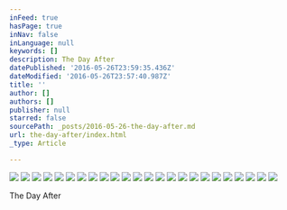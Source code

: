 ```yaml
---
inFeed: true
hasPage: true
inNav: false
inLanguage: null
keywords: []
description: The Day After
datePublished: '2016-05-26T23:59:35.436Z'
dateModified: '2016-05-26T23:57:40.987Z'
title: ''
author: []
authors: []
publisher: null
starred: false
sourcePath: _posts/2016-05-26-the-day-after.md
url: the-day-after/index.html
_type: Article

---
```

![](https://the-grid-user-content.s3-us-west-2.amazonaws.com/2ace6b85-9ac6-4cd4-b39e-3b1e61f9eed2.jpg)
![](https://the-grid-user-content.s3-us-west-2.amazonaws.com/22acc918-d686-4335-a741-24662bb5f141.jpg)
![](https://the-grid-user-content.s3-us-west-2.amazonaws.com/773a1465-5474-4e93-b14c-5a669a5f74be.jpg)
![](https://the-grid-user-content.s3-us-west-2.amazonaws.com/05dba309-bae9-4e02-9d51-0f166a0e9b35.jpg)
![](https://the-grid-user-content.s3-us-west-2.amazonaws.com/102fd2d4-2436-4040-a2c3-7cd17f140466.jpg)
![](https://the-grid-user-content.s3-us-west-2.amazonaws.com/59a2b202-d7fe-4999-bb08-98d941b82a21.jpg)
![](https://the-grid-user-content.s3-us-west-2.amazonaws.com/8dfb2f55-ea8d-4e59-8906-c743952054ad.jpg)
![](https://the-grid-user-content.s3-us-west-2.amazonaws.com/675f146f-1ed0-4d6c-aad2-516eb5193016.jpg)
![](https://the-grid-user-content.s3-us-west-2.amazonaws.com/66653de5-ad5e-4a22-b2d2-865ead44cf7a.jpg)
![](https://the-grid-user-content.s3-us-west-2.amazonaws.com/a4bd8238-57ce-4807-8522-c8bac7a7f3b9.jpg)
![](https://the-grid-user-content.s3-us-west-2.amazonaws.com/fb2314c3-eedb-49e8-b950-2e257f7fe197.jpg)
![](https://the-grid-user-content.s3-us-west-2.amazonaws.com/b95678c3-f2a6-41b1-8848-8441ef026724.jpg)
![](https://the-grid-user-content.s3-us-west-2.amazonaws.com/56a60e9e-5ce0-44f5-96ab-88b3f7c28131.jpg)
![](https://the-grid-user-content.s3-us-west-2.amazonaws.com/d74cf2ac-3d2c-4da3-90c5-078b55021e4f.jpg)
![](https://the-grid-user-content.s3-us-west-2.amazonaws.com/9b07cc34-1dfa-446d-b1ae-639ad5608a3b.jpg)
![](https://the-grid-user-content.s3-us-west-2.amazonaws.com/f8d7dd72-918d-4dc7-95c6-45077364b25a.jpg)
![](https://the-grid-user-content.s3-us-west-2.amazonaws.com/513f2477-6ee8-44d5-8311-c9987f57f8cd.jpg)
![](https://the-grid-user-content.s3-us-west-2.amazonaws.com/24bc5ce0-45d6-4580-a29e-9c3500f0140a.jpg)
![](https://the-grid-user-content.s3-us-west-2.amazonaws.com/4ac2dd40-6f99-4ed2-ad80-d0fbc984fe23.jpg)
![](https://the-grid-user-content.s3-us-west-2.amazonaws.com/66d36db4-0c8c-49c9-aabf-6085836b3c3d.jpg)
![](https://the-grid-user-content.s3-us-west-2.amazonaws.com/fbe26ff6-8b44-4aa8-9510-c292ef1f9792.jpg)
![](https://the-grid-user-content.s3-us-west-2.amazonaws.com/257e2cda-3d6f-4b6e-90c5-a983f6541030.jpg)
![](https://the-grid-user-content.s3-us-west-2.amazonaws.com/930f20e1-1253-46ae-b232-7245d0621f35.jpg)
![](https://the-grid-user-content.s3-us-west-2.amazonaws.com/ff00c9b6-5f01-4a3e-b211-5d1dfbdd6cbf.jpg)

The Day After